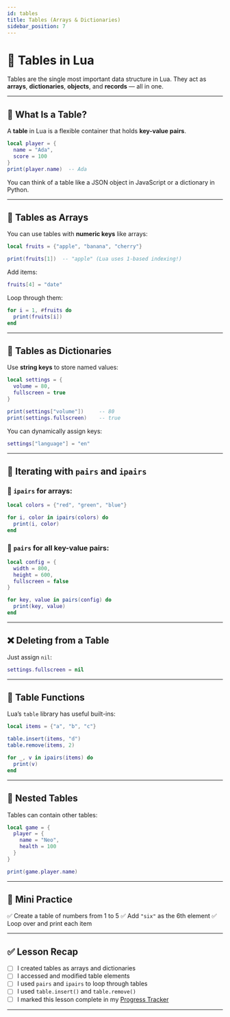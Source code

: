```yaml
---
id: tables
title: Tables (Arrays & Dictionaries)
sidebar_position: 7
---
```


# 🧺 Tables in Lua

Tables are the single most important data structure in Lua. They act as **arrays**, **dictionaries**, **objects**, and **records** — all in one.

---

## 🧩 What Is a Table?

A **table** in Lua is a flexible container that holds **key-value pairs**.

```lua
local player = {
  name = "Ada",
  score = 100
}
print(player.name)  -- Ada
````

You can think of a table like a JSON object in JavaScript or a dictionary in Python.

---

## 🔢 Tables as Arrays

You can use tables with **numeric keys** like arrays:

```lua
local fruits = {"apple", "banana", "cherry"}

print(fruits[1])  -- "apple" (Lua uses 1-based indexing!)
```

Add items:

```lua
fruits[4] = "date"
```

Loop through them:

```lua
for i = 1, #fruits do
  print(fruits[i])
end
```

---

## 🧠 Tables as Dictionaries

Use **string keys** to store named values:

```lua
local settings = {
  volume = 80,
  fullscreen = true
}

print(settings["volume"])     -- 80
print(settings.fullscreen)    -- true
```

You can dynamically assign keys:

```lua
settings["language"] = "en"
```

---

## 🔄 Iterating with `pairs` and `ipairs`

### 🔹 `ipairs` for arrays:

```lua
local colors = {"red", "green", "blue"}

for i, color in ipairs(colors) do
  print(i, color)
end
```

### 🔸 `pairs` for all key-value pairs:

```lua
local config = {
  width = 800,
  height = 600,
  fullscreen = false
}

for key, value in pairs(config) do
  print(key, value)
end
```

---

## ❌ Deleting from a Table

Just assign `nil`:

```lua
settings.fullscreen = nil
```

---

## 🔧 Table Functions

Lua’s `table` library has useful built-ins:

```lua
local items = {"a", "b", "c"}

table.insert(items, "d")
table.remove(items, 2)

for _, v in ipairs(items) do
  print(v)
end
```

---

## 📐 Nested Tables

Tables can contain other tables:

```lua
local game = {
  player = {
    name = "Neo",
    health = 100
  }
}

print(game.player.name)
```

---

## 🧪 Mini Practice

✅ Create a table of numbers from 1 to 5
✅ Add `"six"` as the 6th element
✅ Loop over and print each item

---

## ✅ Lesson Recap

* [ ] I created tables as arrays and dictionaries
* [ ] I accessed and modified table elements
* [ ] I used `pairs` and `ipairs` to loop through tables
* [ ] I used `table.insert()` and `table.remove()`
* [ ] I marked this lesson complete in my [Progress Tracker](./beginner-checklist.md)

---
